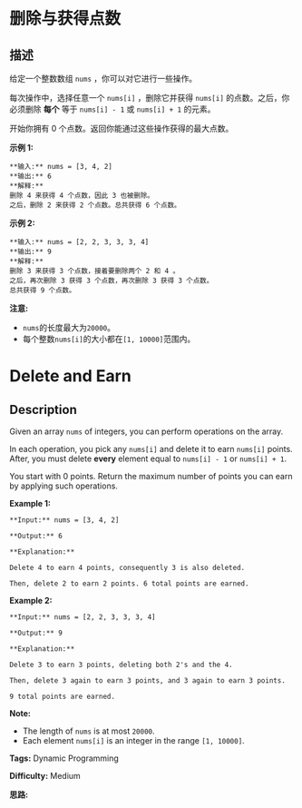 # 删除与获得点数

## 描述

给定一个整数数组 `nums` ，你可以对它进行一些操作。

每次操作中，选择任意一个 `nums[i]` ，删除它并获得 `nums[i]` 的点数。之后，你必须删除 **每个** 等于 `nums[i] - 1` 或 `nums[i] + 1` 的元素。

开始你拥有 0 个点数。返回你能通过这些操作获得的最大点数。

**示例 1:**

    
    
    **输入:** nums = [3, 4, 2]
    **输出:** 6
    **解释:** 
    删除 4 来获得 4 个点数，因此 3 也被删除。
    之后，删除 2 来获得 2 个点数。总共获得 6 个点数。
    

**示例  2:**

    
    
    **输入:** nums = [2, 2, 3, 3, 3, 4]
    **输出:** 9
    **解释:** 
    删除 3 来获得 3 个点数，接着要删除两个 2 和 4 。
    之后，再次删除 3 获得 3 个点数，再次删除 3 获得 3 个点数。
    总共获得 9 个点数。
    

**注意:**

  * `nums`的长度最大为`20000`。
  * 每个整数`nums[i]`的大小都在`[1, 10000]`范围内。



# Delete and Earn

## Description



Given an array `nums` of integers, you can perform operations on the array.

In each operation, you pick any `nums[i]` and delete it to earn `nums[i]` points. After, you must delete **every** element equal to `nums[i] - 1` or `nums[i] + 1`.

You start with 0 points. Return the maximum number of points you can earn by applying such operations.

**Example 1:**

    
    
    **Input:** nums = [3, 4, 2]
    **Output:** 6
    **Explanation:** 
    Delete 4 to earn 4 points, consequently 3 is also deleted.
    Then, delete 2 to earn 2 points. 6 total points are earned.
    



**Example 2:**

    
    
    **Input:** nums = [2, 2, 3, 3, 3, 4]
    **Output:** 9
    **Explanation:** 
    Delete 3 to earn 3 points, deleting both 2's and the 4.
    Then, delete 3 again to earn 3 points, and 3 again to earn 3 points.
    9 total points are earned.
    



**Note:**

  * The length of `nums` is at most `20000`.
  * Each element `nums[i]` is an integer in the range `[1, 10000]`.




**Tags:** Dynamic Programming

**Difficulty:** Medium

**思路:**

